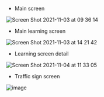 * Main screen

![Screen Shot 2021-11-03 at 09 36 14](https://user-images.githubusercontent.com/59249378/140244151-010d51b7-a46b-41b7-bb02-f98c4a9a186c.png)

* Main learning screen

![Screen Shot 2021-11-03 at 14 21 42](https://user-images.githubusercontent.com/59249378/140254582-0fb4eeb5-adac-4bdf-a09e-e3d8da55a06e.png)

* Learning screen detail

![Screen Shot 2021-11-04 at 11 33 05](https://user-images.githubusercontent.com/59249378/140258562-8a74a73c-e0a5-43e7-a36d-b01b4ef6188f.png)

* Traffic sign screen

![image](https://user-images.githubusercontent.com/59249378/140615199-28c1fd3d-ea8d-44ec-b383-d470f1c91c3f.png)
